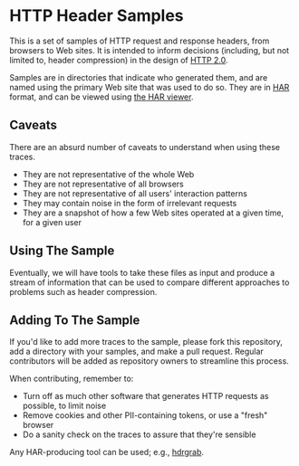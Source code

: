 
HTTP Header Samples
===================

This is a set of samples of HTTP request and response headers, from browsers to Web sites.
It is intended to inform decisions (including, but not limited to, header compression) in the
design of [HTTP 2.0](http://trac.tools.ietf.org/wg/httpbis/trac/wiki).

Samples are in directories that indicate who generated them, and are named using the primary Web
site that was used to do so. They are in [HAR](http://www.softwareishard.com/blog/har-12-spec/) format,
and can be viewed using [the HAR viewer](http://s3u.github.com/har-view/).

Caveats
-------

There are an absurd number of caveats to understand when using these traces.

 * They are not representative of the whole Web
 * They are not representative of all browsers
 * They are not representative of all users' interaction patterns
 * They may contain noise in the form of irrelevant requests
 * They are a snapshot of how a few Web sites operated at a given time, for a given user


Using The Sample
----------------

Eventually, we will have tools to take these files as input and produce a stream of information that can
be used to compare different approaches to problems such as header compression.

Adding To The Sample
--------------------

If you'd like to add more traces to the sample, please fork this repository, add a directory with your samples, and make a pull request. Regular contributors will be added as repository owners to streamline this process.

When contributing, remember to:
  * Turn off as much other software that generates HTTP requests as possible, to limit noise
  * Remove cookies and other PII-containing tokens, or use a "fresh" browser
  * Do a sanity check on the traces to assure that they're sensible

Any HAR-producing tool can be used; e.g., [hdrgrab](https://github.com/mnot/hdrgrab).